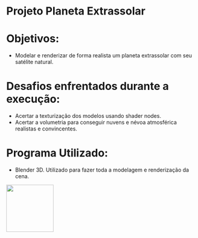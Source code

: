 # Projeto Planeta Extrassolar 

# Objetivos:

- Modelar e renderizar de forma realista um planeta extrassolar com seu satélite natural.

# Desafios enfrentados durante a execução:

- Acertar a texturização dos modelos usando shader nodes.
- Acertar a volumetria para conseguir nuvens e névoa atmosférica realistas e convincentes.
  
# Programa Utilizado:
- Blender 3D. Utilizado para fazer toda a modelagem e renderização da cena.
<img src="https://cdn.jsdelivr.net/gh/devicons/devicon@latest/icons/blender/blender-original-wordmark.svg" width="125" height="125"/>
